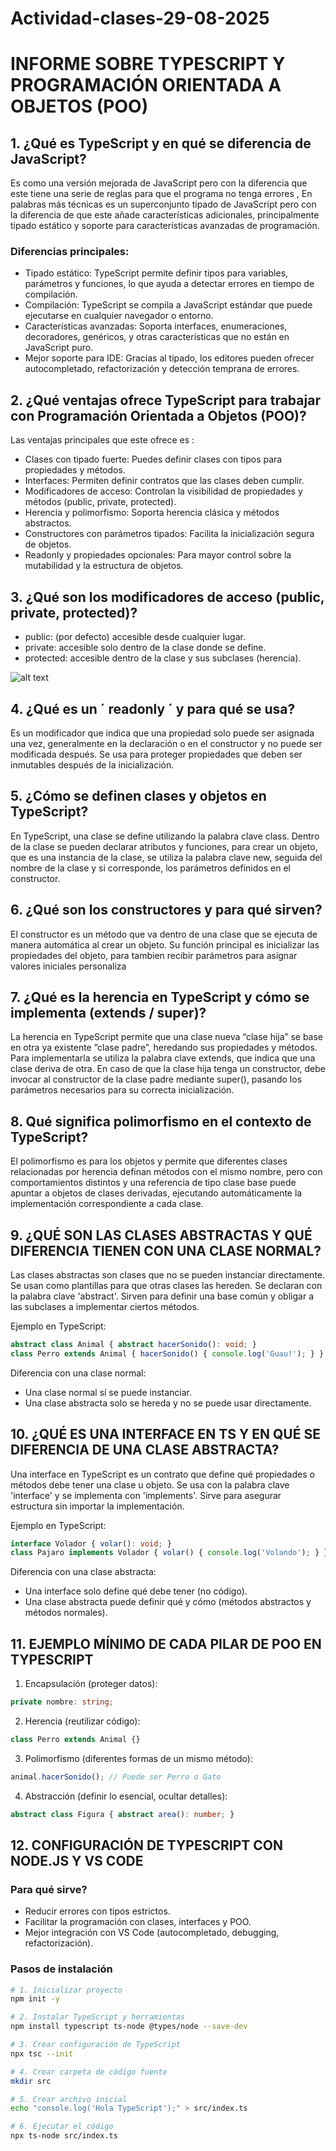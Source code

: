 # Actividad-clases-29-08-2025
# INFORME SOBRE TYPESCRIPT Y PROGRAMACIÓN ORIENTADA A OBJETOS (POO) 

## 1. ¿Qué es TypeScript y en qué se diferencia de JavaScript?
Es como una versión mejorada de JavaScript pero con la diferencia que este tiene una serie de reglas para que el programa no tenga errores , En palabras más técnicas es un superconjunto tipado de JavaScript pero con la diferencia de que este añade características adicionales, principalmente tipado estático y soporte para características avanzadas de programación.

### Diferencias principales:
- Tipado estático: TypeScript permite definir tipos para variables, parámetros y funciones, lo que ayuda a detectar errores en tiempo de compilación.
- Compilación: TypeScript se compila a JavaScript estándar que puede ejecutarse en cualquier navegador o entorno.
- Características avanzadas: Soporta interfaces, enumeraciones, decoradores, genéricos, y otras características que no están en JavaScript puro.
- Mejor soporte para IDE: Gracias al tipado, los editores pueden ofrecer autocompletado, refactorización y detección temprana de errores.

## 2. ¿Qué ventajas ofrece TypeScript para trabajar con Programación Orientada a Objetos (POO)?
Las ventajas principales que este ofrece es :
- Clases con tipado fuerte: Puedes definir clases con tipos para propiedades y métodos.
- Interfaces: Permiten definir contratos que las clases deben cumplir.
- Modificadores de acceso: Controlan la visibilidad de propiedades y métodos (public, private, protected).
- Herencia y polimorfismo: Soporta herencia clásica y métodos abstractos.
- Constructores con parámetros tipados: Facilita la inicialización segura de objetos.
- Readonly y propiedades opcionales: Para mayor control sobre la mutabilidad y la estructura de objetos.

## 3. ¿Qué son los modificadores de acceso (public, private, protected)?
- public: (por defecto) accesible desde cualquier lugar.
- private: accesible solo dentro de la clase donde se define.
- protected: accesible dentro de la clase y sus subclases (herencia).

![alt text](image-1.png)

## 4. ¿Qué es un ´ readonly ´ y para qué se usa?
Es un modificador que indica que una propiedad solo puede ser asignada una vez, generalmente en la declaración o en el constructor y no puede ser modificada después. Se usa para proteger propiedades que deben ser inmutables después de la inicialización.

## 5. ¿Cómo se definen clases y objetos en TypeScript?
En TypeScript, una clase se define utilizando la palabra clave class. Dentro de la clase se pueden declarar atributos y funciones, para crear un objeto, que es una instancia de la clase, se utiliza la palabra clave new, seguida del nombre de la clase y si corresponde, los parámetros definidos en el constructor.

## 6. ¿Qué son los constructores y para qué sirven?
El constructor es un método que va dentro de una clase que se ejecuta de manera automática al crear un objeto. Su función principal es inicializar las propiedades del objeto, para tambien recibir parámetros para asignar valores iniciales personaliza

## 7. ¿Qué es la herencia en TypeScript y cómo se implementa (extends / super)?
La herencia en TypeScript permite que una clase nueva “clase hija” se base en otra ya existente ”clase padre”, heredando sus propiedades y métodos. Para implementarla se utiliza la palabra clave extends, que indica que una clase deriva de otra. En caso de que la clase hija tenga un constructor, debe invocar al constructor de la clase padre mediante super(), pasando los parámetros necesarios para su correcta inicialización.

## 8. Qué significa polimorfismo en el contexto de TypeScript?
El polimorfismo es para los objetos y permite que diferentes clases relacionadas por herencia definan métodos con el mismo nombre, pero con comportamientos distintos y una referencia de tipo clase base puede apuntar a objetos de clases derivadas, ejecutando automáticamente la implementación correspondiente a cada clase.

## 9. ¿QUÉ SON LAS CLASES ABSTRACTAS Y QUÉ DIFERENCIA TIENEN CON UNA CLASE NORMAL?
Las clases abstractas son clases que no se pueden instanciar directamente. Se usan como plantillas para que otras clases las hereden. Se declaran con la palabra clave 'abstract'. Sirven para definir una base común y obligar a las subclases a implementar ciertos métodos.

Ejemplo en TypeScript:
```ts
abstract class Animal { abstract hacerSonido(): void; }
class Perro extends Animal { hacerSonido() { console.log('Guau!'); } }
```
Diferencia con una clase normal:
- Una clase normal sí se puede instanciar.
- Una clase abstracta solo se hereda y no se puede usar directamente.

## 10. ¿QUÉ ES UNA INTERFACE EN TS Y EN QUÉ SE DIFERENCIA DE UNA CLASE ABSTRACTA?
Una interface en TypeScript es un contrato que define qué propiedades o métodos debe tener una clase u objeto. Se usa con la palabra clave 'interface' y se implementa con 'implements'. Sirve para asegurar estructura sin importar la implementación.

Ejemplo en TypeScript:
```ts
interface Volador { volar(): void; }
class Pajaro implements Volador { volar() { console.log('Volando'); } }
```
Diferencia con una clase abstracta:
- Una interface solo define qué debe tener (no código).
- Una clase abstracta puede definir qué y cómo (métodos abstractos y métodos normales).

## 11. EJEMPLO MÍNIMO DE CADA PILAR DE POO EN TYPESCRIPT
1. Encapsulación (proteger datos):  
```ts
private nombre: string;
```
2. Herencia (reutilizar código):  
```ts
class Perro extends Animal {}
```
3. Polimorfismo (diferentes formas de un mismo método):  
```ts
animal.hacerSonido(); // Puede ser Perro o Gato
```
4. Abstracción (definir lo esencial, ocultar detalles):  
```ts
abstract class Figura { abstract area(): number; }
```

## 12. CONFIGURACIÓN DE TYPESCRIPT CON NODE.JS Y VS CODE
### Para qué sirve?
- Reducir errores con tipos estrictos.
- Facilitar la programación con clases, interfaces y POO.
- Mejor integración con VS Code (autocompletado, debugging, refactorización).

### Pasos de instalación
```bash
# 1. Inicializar proyecto
npm init -y

# 2. Instalar TypeScript y herramientas
npm install typescript ts-node @types/node --save-dev

# 3. Crear configuración de TypeScript
npx tsc --init

# 4. Crear carpeta de código fuente
mkdir src

# 5. Crear archivo inicial
echo "console.log('Hola TypeScript');" > src/index.ts

# 6. Ejecutar el código
npx ts-node src/index.ts
